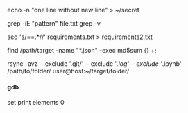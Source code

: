 echo -n "one line without new line" > ~/secret

grep -iE "pattern" file.txt
grep -v

sed 's/==.*//' requirements.txt > requirements2.txt

find /path/target -name "*.json" -exec md5sum {} +;

rsync -avz --exclude '.git/' --exclude '*.log' --exclude '*.ipynb'  /path/to/folder/  user@host:~/target/folder/

#### gdb
set print elements 0
